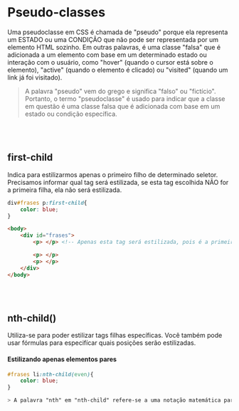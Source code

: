 # Pseudo-classes
Uma pseudoclasse em CSS é chamada de "pseudo" porque ela representa um ESTADO ou uma CONDIÇÃO que não pode ser representada por um elemento HTML sozinho. Em outras palavras, é uma classe "falsa" que é adicionada a um elemento com base em um determinado estado ou interação com o usuário, como "hover" (quando o cursor está sobre o elemento), "active" (quando o elemento é clicado) ou "visited" (quando um link já foi visitado).

>A palavra "pseudo" vem do grego e significa "falso" ou "fictício". Portanto, o termo "pseudoclasse" é usado para indicar que a classe em questão é uma classe falsa que é adicionada com base em um estado ou condição específica.

</br>
</br>

## first-child
Indica para estilizarmos apenas o primeiro filho de determinado seletor. 
Precisamos informar qual tag será estilizada, se esta tag escolhida NÃO for a primeira filha, ela não será estilizada. 

```css
div#frases p:first-child{
    color: blue;
}
```
```html
<body>
    <div id="frases">
        <p> </p> <!-- Apenas esta tag será estilizada, pois é a primeira filha do seletor div#frases-->

        <p> </p>
        <p> </p>
    </div>
</body>
```

</br>
</br>
        

## nth-child()
Utiliza-se para poder estilizar tags filhas específicas.
Você também pode usar fórmulas para especifícar quais posições serão estilizadas.

#### Estilizando apenas elementos __pares__
```css
#frases li:nth-child(even){
    color: blue;
}

> A palavra "nth" em "nth-child" refere-se a uma notação matemática para indicar uma posição em uma sequência. Por exemplo, "2n" significa "cada dois elementos", "3n+1" significa "cada três elementos, começando pelo primeiro", e assim por diante.
